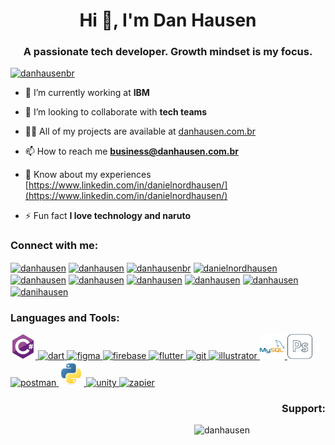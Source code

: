 <h1 align="center">Hi 👋, I'm Dan Hausen</h1>
<h3 align="center">A passionate tech developer. Growth mindset is my focus.</h3>

<p align="left"> <a href="https://twitter.com/danhausenbr" target="blank"><img src="https://img.shields.io/twitter/follow/danhausenbr?logo=twitter&style=for-the-badge" alt="danhausenbr" /></a> </p>

- 🔭 I’m currently working at **IBM**

- 👯 I’m looking to collaborate with **tech teams**

- 👨‍💻 All of my projects are available at [danhausen.com.br](danhausen.com.br)

- 📫 How to reach me **business@danhausen.com.br**

- 📄 Know about my experiences [https://www.linkedin.com/in/danielnordhausen/](https://www.linkedin.com/in/danielnordhausen/)

- ⚡ Fun fact **I love technology and naruto**

<h3 align="left">Connect with me:</h3>
<p align="left">
<a href="https://codepen.io/danhausen" target="blank"><img align="center" src="https://cdn.jsdelivr.net/npm/simple-icons@3.0.1/icons/codepen.svg" alt="danhausen" height="30" width="40" /></a>
<a href="https://dev.to/danhausen" target="blank"><img align="center" src="https://cdn.jsdelivr.net/npm/simple-icons@3.0.1/icons/dev-dot-to.svg" alt="danhausen" height="30" width="40" /></a>
<a href="https://twitter.com/danhausenbr" target="blank"><img align="center" src="https://cdn.jsdelivr.net/npm/simple-icons@3.0.1/icons/twitter.svg" alt="danhausenbr" height="30" width="40" /></a>
<a href="https://linkedin.com/in/danielnordhausen" target="blank"><img align="center" src="https://cdn.jsdelivr.net/npm/simple-icons@3.0.1/icons/linkedin.svg" alt="danielnordhausen" height="30" width="40" /></a>
<a href="https://codesandbox.com/danhausen" target="blank"><img align="center" src="https://cdn.jsdelivr.net/npm/simple-icons@3.0.1/icons/codesandbox.svg" alt="danhausen" height="30" width="40" /></a>
<a href="https://kaggle.com/danhausen" target="blank"><img align="center" src="https://cdn.jsdelivr.net/npm/simple-icons@3.0.1/icons/kaggle.svg" alt="danhausen" height="30" width="40" /></a>
<a href="https://dribbble.com/danhausen" target="blank"><img align="center" src="https://cdn.jsdelivr.net/npm/simple-icons@3.0.1/icons/dribbble.svg" alt="danhausen" height="30" width="40" /></a>
<a href="https://www.hackerrank.com/danhausen" target="blank"><img align="center" src="https://cdn.jsdelivr.net/npm/simple-icons@3.0.1/icons/hackerrank.svg" alt="danhausen" height="30" width="40" /></a>
<a href="https://www.leetcode.com/danhausen" target="blank"><img align="center" src="https://cdn.jsdelivr.net/npm/simple-icons@3.0.1/icons/leetcode.svg" alt="danhausen" height="30" width="40" /></a>
<a href="https://www.topcoder.com/members/danihausen" target="blank"><img align="center" src="https://cdn.jsdelivr.net/npm/simple-icons@3.0.1/icons/topcoder.svg" alt="danihausen" height="30" width="40" /></a>
</p>

<h3 align="left">Languages and Tools:</h3>
<p align="left"> <a href="https://www.w3schools.com/cs/" target="_blank"> <img src="https://raw.githubusercontent.com/devicons/devicon/master/icons/csharp/csharp-original.svg" alt="csharp" width="40" height="40"/> </a> <a href="https://dart.dev" target="_blank"> <img src="https://www.vectorlogo.zone/logos/dartlang/dartlang-icon.svg" alt="dart" width="40" height="40"/> </a> <a href="https://www.figma.com/" target="_blank"> <img src="https://www.vectorlogo.zone/logos/figma/figma-icon.svg" alt="figma" width="40" height="40"/> </a> <a href="https://firebase.google.com/" target="_blank"> <img src="https://www.vectorlogo.zone/logos/firebase/firebase-icon.svg" alt="firebase" width="40" height="40"/> </a> <a href="https://flutter.dev" target="_blank"> <img src="https://www.vectorlogo.zone/logos/flutterio/flutterio-icon.svg" alt="flutter" width="40" height="40"/> </a> <a href="https://git-scm.com/" target="_blank"> <img src="https://www.vectorlogo.zone/logos/git-scm/git-scm-icon.svg" alt="git" width="40" height="40"/> </a> <a href="https://www.adobe.com/in/products/illustrator.html" target="_blank"> <img src="https://www.vectorlogo.zone/logos/adobe_illustrator/adobe_illustrator-icon.svg" alt="illustrator" width="40" height="40"/> </a> <a href="https://www.mysql.com/" target="_blank"> <img src="https://raw.githubusercontent.com/devicons/devicon/master/icons/mysql/mysql-original-wordmark.svg" alt="mysql" width="40" height="40"/> </a> <a href="https://www.photoshop.com/en" target="_blank"> <img src="https://raw.githubusercontent.com/devicons/devicon/master/icons/photoshop/photoshop-line.svg" alt="photoshop" width="40" height="40"/> </a> <a href="https://postman.com" target="_blank"> <img src="https://www.vectorlogo.zone/logos/getpostman/getpostman-icon.svg" alt="postman" width="40" height="40"/> </a> <a href="https://www.python.org" target="_blank"> <img src="https://raw.githubusercontent.com/devicons/devicon/master/icons/python/python-original.svg" alt="python" width="40" height="40"/> </a> <a href="https://unity.com/" target="_blank"> <img src="https://www.vectorlogo.zone/logos/unity3d/unity3d-icon.svg" alt="unity" width="40" height="40"/> </a> <a href="https://zapier.com" target="_blank"> <img src="https://www.vectorlogo.zone/logos/zapier/zapier-icon.svg" alt="zapier" width="40" height="40"/> </a> </p>

<h3 align="right">Support:</h3>
<p><a href="https://www.buymeacoffee.com/danhausen"> <img align="right" src="https://cdn.buymeacoffee.com/buttons/v2/default-yellow.png" height="50" width="210" alt="danhausen" /></a></p><br><br>
